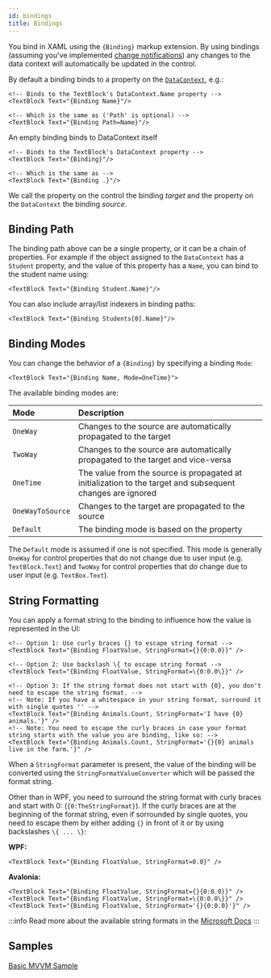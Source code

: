 ```yaml
---
id: bindings
title: Bindings
---
```


You bind in XAML using the `{Binding}` markup extension. By using bindings \(assuming you've implemented [change notifications](https://docs.avaloniaui.net/docs/data-binding/change-notifications)\) any changes to the data context will automatically be updated in the control.

By default a binding binds to a property on the [`DataContext`](https://docs.avaloniaui.net/docs/data-binding/the-datacontext), e.g.:

```markup
<!-- Binds to the TextBlock's DataContext.Name property -->
<TextBlock Text="{Binding Name}"/>

<!-- Which is the same as ('Path' is optional) -->
<TextBlock Text="{Binding Path=Name}"/>
```

An empty binding binds to DataContext itself

```markup
<!-- Binds to the TextBlock's DataContext property -->
<TextBlock Text="{Binding}"/>

<!-- Which is the same as -->
<TextBlock Text="{Binding .}"/>
```

We call the property on the control the binding _target_ and the property on the `DataContext` the binding _source_.

## Binding Path

The binding path above can be a single property, or it can be a chain of properties. For example if the object assigned to the `DataContext` has a `Student` property, and the value of this property has a `Name`, you can bind to the student name using:

```markup
<TextBlock Text="{Binding Student.Name}"/>
```

You can also include array/list indexers in binding paths:

```markup
<TextBlock Text="{Binding Students[0].Name}"/>
```

## Binding Modes

You can change the behavior of a `{Binding}` by specifying a binding `Mode`:

```markup
<TextBlock Text="{Binding Name, Mode=OneTime}">
```

The available binding modes are:

| Mode | Description |
| :--- | :--- |
| `OneWay` | Changes to the source are automatically propagated to the target |
| `TwoWay` | Changes to the source are automatically propagated to the target and vice-versa |
| `OneTime` | The value from the source is propagated at initialization to the target and subsequent changes are ignored |
| `OneWayToSource` | Changes to the target are propagated to the source |
| `Default` | The binding mode is based on the property |

The `Default` mode is assumed if one is not specified. This mode is generally `OneWay` for control properties that do not change due to user input \(e.g. `TextBlock.Text`\) and `TwoWay` for control properties that _do_ change due to user input \(e.g. `TextBox.Text`\).

## String Formatting

You can apply a format string to the binding to influence how the value is represented in the UI:

```markup
<!-- Option 1: Use curly braces {} to escape string format -->
<TextBlock Text="{Binding FloatValue, StringFormat={}{0:0.0}}" />

<!-- Option 2: Use backslash \{ to escape string format -->
<TextBlock Text="{Binding FloatValue, StringFormat=\{0:0.0\}}" />

<!-- Option 3: If the string format does not start with {0}, you don't need to escape the string format. -->
<!-- Note: If you have a whitespace in your string format, surround it with single quotes '' -->
<TextBlock Text="{Binding Animals.Count, StringFormat='I have {0} animals.'}" />
<!-- Note: You need to escape the curly braces in case your format string starts with the value you are binding, like so: -->
<TextBlock Text="{Binding Animals.Count, StringFormat='{}{0} animals live in the farm.'}" />
```

When a `StringFormat` parameter is present, the value of the binding will be converted using the `StringFormatValueConverter` which will be passed the format string.

Other than in WPF, you need to surround the string format with curly braces and start with 0: (`{0:TheStringFormat}`). If the curly braces are at the beginning of the format string, even if sorrounded by single quotes, you need to escape them by either adding `{}` in front of it or by using backslashes `\{ ... \}`:

**WPF:**

```markup
<TextBlock Text="{Binding FloatValue, StringFormat=0.0}" />
```

**Avalonia:**

```markup
<TextBlock Text="{Binding FloatValue, StringFormat={}{0:0.0}}" />
<TextBlock Text="{Binding FloatValue, StringFormat=\{0:0.0\}}" />
<TextBlock Text="{Binding FloatValue, StringFormat='{}{0:0.0}'}" />
```

:::info
Read more about the available string formats in the [Microsoft Docs](https://docs.microsoft.com/en-us/dotnet/api/system.string.format)
:::


## Samples

[Basic MVVM Sample](https://github.com/AvaloniaUI/Avalonia.Samples/tree/main/src/Avalonia.Samples/MVVM/BasicMvvmSample)